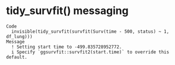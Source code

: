 # tidy_survfit() messaging

    Code
      invisible(tidy_survfit(survfit(Surv(time - 500, status) ~ 1, df_lung)))
    Message
      ! Setting start time to -499.835728952772.
      i Specify `ggsurvfit::survfit2(start.time)` to override this default.

